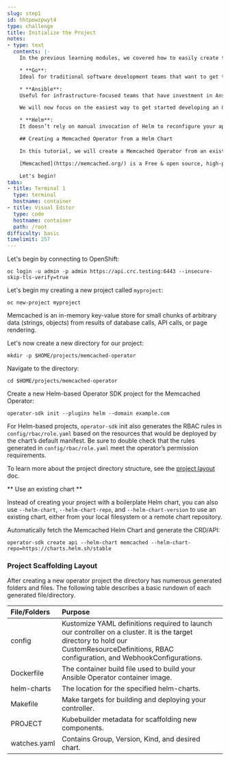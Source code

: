 ```yaml
---
slug: step1
id: hhtpowzpwyt4
type: challenge
title: Initialize the Project
notes:
- type: text
  contents: |-
    In the previous learning modules, we covered how to easily create the following types of Operators with the Operator SDK:

    * **Go**:
    Ideal for traditional software development teams that want to get to a fully auto-pilot Operator. It gives you the ability to leverage the same Kubernetes libraries the upstream projects uses under the hood. Check out the [Go Getting Started guide](https://sdk.operatorframework.io/docs/building-operators/golang/).

    * **Ansible**:
    Useful for infrastructure-focused teams that have investment in Ansible modules but want to use them in a Kubernetes-native way. Also great for using Ansible to configure off-cluster objects like hardware load balancers. Check out the [Ansible Getting Started guide](https://sdk.operatorframework.io/docs/building-operators/ansible/).

    We will now focus on the easiest way to get started developing an Operator:

    * **Helm**:
    It doesn’t rely on manual invocation of Helm to reconfigure your apps. Check out the [Helm Operator Getting Started guide](https://sdk.operatorframework.io/docs/building-operators/helm/) for more information.

    ## Creating a Memcached Operator from a Helm Chart

    In this tutorial, we will create a Memcached Operator from an existing [Memcached Helm Chart](https://github.com/helm/charts/blob/master/stable/memcached/Chart.yaml).

    [Memcached](https://memcached.org/) is a Free & open source, high-performance, distributed memory object caching system, generic in nature, but intended for use in speeding up dynamic web applications by alleviating database load.

    Let's begin!
tabs:
- title: Terminal 1
  type: terminal
  hostname: container
- title: Visual Editor
  type: code
  hostname: container
  path: /root
difficulty: basic
timelimit: 257
---
```


Let's begin by connecting to OpenShift:

```
oc login -u admin -p admin https://api.crc.testing:6443 --insecure-skip-tls-verify=true
```

Let's begin my creating a new project called `myproject`:

```
oc new-project myproject
```

Memcached is an in-memory key-value store for small chunks of arbitrary data (strings, objects) from results of database calls, API calls, or page rendering.


Let's now create a new directory for our project:

```
mkdir -p $HOME/projects/memcached-operator
```

Navigate to the directory:

```
cd $HOME/projects/memcached-operator
```

Create a new Helm-based Operator SDK project for the Memcached Operator:

```
operator-sdk init --plugins helm --domain example.com
```

For Helm-based projects, `operator-sdk` init also generates the RBAC rules in `config/rbac/role.yaml` based on the resources that would be deployed by the chart’s default manifest. Be sure to double check that the rules generated in `config/rbac/role.yaml` meet the operator’s permission requirements.

To learn more about the project directory structure, see the [project layout](https://sdk.operatorframework.io/docs/overview/project-layout) doc.

** Use an existing chart **

Instead of creating your project with a boilerplate Helm chart, you can also use `--helm-chart`, `--helm-chart-repo`, and `--helm-chart-version` to use an existing chart, either from your local filesystem or a remote chart repository.

Automatically fetch the Memcached Helm Chart and generate the CRD/API:

```
operator-sdk create api --helm-chart memcached --helm-chart-repo=https://charts.helm.sh/stable
```

### Project Scaffolding Layout

After creating a new operator project the directory has numerous generated folders and files. The following
table describes a basic rundown of each generated file/directory.

| File/Folders   | Purpose                           |
| :---           | :--- |
| config | Kustomize YAML definitions required to launch our controller on a cluster. It is the target directory to hold our CustomResourceDefinitions, RBAC configuration, and WebhookConfigurations.
| Dockerfile | The container build file used to build your Ansible Operator container image. |
| helm-charts | The location for the specified helm-charts. |
| Makefile | Make targets for building and deploying your controller. |
| PROJECT | Kubebuilder metadata for scaffolding new components. |
| watches.yaml | Contains Group, Version, Kind, and desired chart. |
